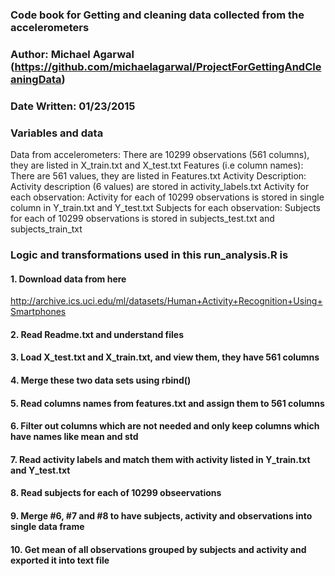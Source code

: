 ### Code book for Getting and cleaning data collected from the accelerometers
### Author: Michael Agarwal (https://github.com/michaelagarwal/ProjectForGettingAndCleaningData)
### Date Written: 01/23/2015

### Variables and data
Data from accelerometers: There are 10299 observations (561 columns), they are listed in X_train.txt and X_test.txt
Features (i.e column names): There are 561 values, they are listed in Features.txt
Activity Description: Activity description (6 values) are stored in activity_labels.txt
Activity for each observation: Activity for each of 10299 observations is stored in single column in Y_train.txt and Y_test.txt
Subjects for each observation: Subjects for each of 10299 observations is stored in subjects_test.txt and subjects_train_txt


### Logic and transformations used in this run_analysis.R is

#### 1. Download data from here
http://archive.ics.uci.edu/ml/datasets/Human+Activity+Recognition+Using+Smartphones 

#### 2. Read Readme.txt and understand files

#### 3. Load X_test.txt and X_train.txt, and view them, they have 561 columns

#### 4. Merge these two data sets using rbind()

#### 5. Read columns names from features.txt and assign them to 561 columns

#### 6. Filter out columns which are not needed and only keep columns which have names like mean and std

#### 7. Read activity labels and match them with activity listed in Y_train.txt and Y_test.txt

#### 8. Read subjects for each of 10299 obseervations

#### 9. Merge #6, #7 and #8 to have subjects, activity and observations into single data frame

#### 10. Get mean of all observations grouped by subjects and activity and exported it into text file
